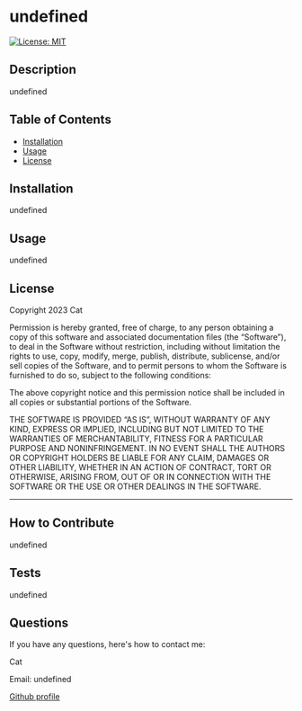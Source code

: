 # undefined
  [![License: MIT](https://img.shields.io/badge/License-MIT-yellow.svg)](https://opensource.org/licenses/MIT)

  ## Description
  undefined

## Table of Contents

- [Installation](#installation)
- [Usage](#usage)
- [License](#license)

## Installation

undefined

## Usage

undefined
    
## License

Copyright 2023 Cat 

Permission is hereby granted, free of charge, to any person obtaining a copy of this software and associated documentation files (the “Software”), to deal in the Software without restriction, including without limitation the rights to use, copy, modify, merge, publish, distribute, sublicense, and/or sell copies of the Software, and to permit persons to whom the Software is furnished to do so, subject to the following conditions:


The above copyright notice and this permission notice shall be included in all copies or substantial portions of the Software.


THE SOFTWARE IS PROVIDED “AS IS”, WITHOUT WARRANTY OF ANY KIND, EXPRESS OR IMPLIED, INCLUDING BUT NOT LIMITED TO THE WARRANTIES OF MERCHANTABILITY, FITNESS FOR A PARTICULAR PURPOSE AND NONINFRINGEMENT. IN NO EVENT SHALL THE AUTHORS OR COPYRIGHT HOLDERS BE LIABLE FOR ANY CLAIM, DAMAGES OR OTHER LIABILITY, WHETHER IN AN ACTION OF CONTRACT, TORT OR OTHERWISE, ARISING FROM, OUT OF OR IN CONNECTION WITH THE SOFTWARE OR THE USE OR OTHER DEALINGS IN THE SOFTWARE.

---


## How to Contribute

undefined

## Tests

undefined

## Questions

If you have any questions, here's how to contact me:

Cat

Email: undefined

[Github profile](https://github.com/undefined)
